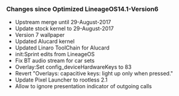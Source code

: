 ### Changes since Optimized LineageOS14.1-Version6

* Upstream merge until 29-August-2017
* Update stock kernel to 29-August-2017
* Version 7 wallpaper
* Updated Alucard kernel
* Updated Linaro ToolChain for Alucard
* init:Sprint edits from LineageOS
* Fix BT audio stream for car sets
* Overlay:Set config_deviceHardwareKeys to 83
* Revert "Overlays: capacitive keys: light up only when pressed."
* Update Pixel Launcher to rootless 2.1
* Allow to ignore presentation indicator of outgoing calls